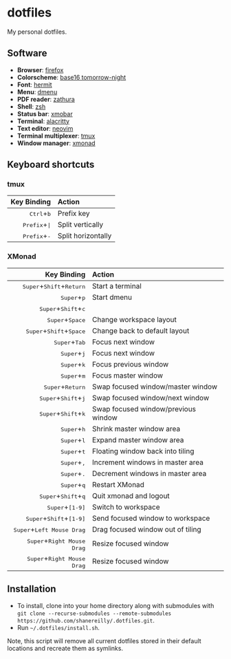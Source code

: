 # dotfiles
My personal dotfiles. 

## Software
- **Browser**: [firefox](https://www.mozilla.org/en-US/exp/firefox/)
- **Colorscheme**: [base16 tomorrow-night](https://github.com/chriskempson/base16-tomorrow-scheme)
- **Font**: [hermit](https://pcaro.es/p/hermit/)
- **Menu**: [dmenu](https://tools.suckless.org/dmenu/)
- **PDF reader**: [zathura](https://pwmt.org/projects/zathura/)
- **Shell**: [zsh](http://zsh.sourceforge.net/)
- **Status bar**: [xmobar](https://xmobar.org/)
- **Terminal**: [alacritty](https://github.com/alacritty/alacritty)
- **Text editor**: [neovim](https://neovim.io/)
- **Terminal multiplexer**: [tmux](https://github.com/tmux/tmux/wiki)
- **Window manager**: [xmonad](https://xmonad.org/)

## Keyboard shortcuts

### tmux

|                 Key Binding                        |                  Action             |
|---------------------------------------------------:|:------------------------------------|
|<kbd>Ctrl</kbd>+<kbd>b</kbd>                        | Prefix key                          |
|<kbd>Prefix</kbd>+<kbd>\|</kbd>                      | Split vertically                    |
|<kbd>Prefix</kbd>+<kbd>-</kbd>                      | Split horizontally                  |

### XMonad
|                 Key Binding                        |                  Action             |
|---------------------------------------------------:|:------------------------------------|
|<kbd>Super</kbd>+<kbd>Shift</kbd>+<kbd>Return</kbd> | Start a terminal                    |
|<kbd>Super</kbd>+<kbd>p</kbd>                       | Start dmenu                         |
|<kbd>Super</kbd>+<kbd>Shift</kbd>+<kbd>c</kbd> |    | Close focused window                |
|<kbd>Super</kbd>+<kbd>Space</kbd>                   | Change workspace layout             |
|<kbd>Super</kbd>+<kbd>Shift</kbd>+<kbd>Space</kbd>  | Change back to default layout       |
|<kbd>Super</kbd>+<kbd>Tab</kbd>                     | Focus next window                   |
|<kbd>Super</kbd>+<kbd>j</kbd>                       | Focus next window                   |
|<kbd>Super</kbd>+<kbd>k</kbd>                       | Focus previous window               |
|<kbd>Super</kbd>+<kbd>m</kbd>                       | Focus master window                 |
|<kbd>Super</kbd>+<kbd>Return</kbd>                  | Swap focused window/master window   |
|<kbd>Super</kbd>+<kbd>Shift</kbd>+<kbd>j</kbd>      | Swap focused window/next window     |
|<kbd>Super</kbd>+<kbd>Shift</kbd>+<kbd>k</kbd>      | Swap focused window/previous window |
|<kbd>Super</kbd>+<kbd>h</kbd>                       | Shrink master window area           |
|<kbd>Super</kbd>+<kbd>l</kbd>                       | Expand master window area           |
|<kbd>Super</kbd>+<kbd>t</kbd>                       | Floating window back into tiling    |
|<kbd>Super</kbd>+<kbd>,</kbd>                       | Increment windows in master area    |
|<kbd>Super</kbd>+<kbd>.</kbd>                       | Decrement windows in master area    |
|<kbd>Super</kbd>+<kbd>q</kbd>                       | Restart XMonad                      |
|<kbd>Super</kbd>+<kbd>Shift</kbd>+<kbd>q</kbd>      | Quit xmonad and logout              |
|<kbd>Super</kbd>+<kbd>[1-9]</kbd>                   | Switch to workspace                 |
|<kbd>Super</kbd>+<kbd>Shift</kbd>+<kbd>[1-9]</kbd>  | Send focused window to workspace    |
|<kbd>Super</kbd>+<kbd>Left Mouse Drag</kbd>         | Drag focused window out of tiling   |
|<kbd>Super</kbd>+<kbd>Right Mouse Drag</kbd>        | Resize focused window               |
|<kbd>Super</kbd>+<kbd>Right Mouse Drag</kbd>        | Resize focused window               |

## Installation
- To install, clone into your home directory along with submodules with `git clone --recurse-submodules --remote-submodules https://github.com/shanereilly/.dotfiles.git`. 
- Run `~/.dotfiles/install.sh`. 

Note, this script will remove all current dotfiles stored in their default locations and recreate them as symlinks.

